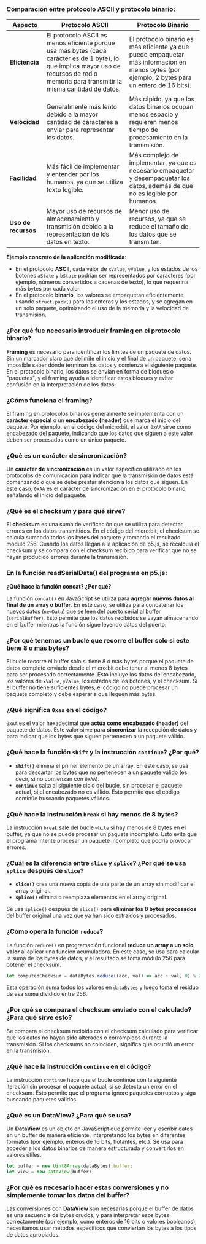 ### Comparación entre protocolo ASCII y protocolo binario:

| **Aspecto**       | **Protocolo ASCII**                                               | **Protocolo Binario**                                               |
|-------------------|-------------------------------------------------------------------|---------------------------------------------------------------------|
| **Eficiencia**    | El protocolo ASCII es menos eficiente porque usa más bytes (cada carácter es de 1 byte), lo que implica mayor uso de recursos de red o memoria para transmitir la misma cantidad de datos. | El protocolo binario es más eficiente ya que puede empaquetar más información en menos bytes (por ejemplo, 2 bytes para un entero de 16 bits). |
| **Velocidad**     | Generalmente más lento debido a la mayor cantidad de caracteres a enviar para representar los datos. | Más rápido, ya que los datos binarios ocupan menos espacio y requieren menos tiempo de procesamiento en la transmisión. |
| **Facilidad**     | Más fácil de implementar y entender por los humanos, ya que se utiliza texto legible. | Más complejo de implementar, ya que es necesario empaquetar y desempaquetar los datos, además de que no es legible por humanos. |
| **Uso de recursos** | Mayor uso de recursos de almacenamiento y transmisión debido a la representación de los datos en texto. | Menor uso de recursos, ya que se reduce el tamaño de los datos que se transmiten. |

**Ejemplo concreto de la aplicación modificada**:  
- En el protocolo **ASCII**, cada valor de `xValue`, `yValue`, y los estados de los botones `aState` y `bState` podrían ser representados por caracteres (por ejemplo, números convertidos a cadenas de texto), lo que requeriría más bytes por cada valor.
- En el protocolo **binario**, los valores se empaquetan eficientemente usando `struct.pack()` para los enteros y los estados, y se agregan en un solo paquete, optimizando el uso de la memoria y la velocidad de transmisión.

### ¿Por qué fue necesario introducir framing en el protocolo binario?

**Framing** es necesario para identificar los límites de un paquete de datos. Sin un marcador claro que delimite el inicio y el final de un paquete, sería imposible saber dónde terminan los datos y comienza el siguiente paquete. En el protocolo binario, los datos se envían en forma de bloques o "paquetes", y el framing ayuda a identificar estos bloques y evitar confusión en la interpretación de los datos.

### ¿Cómo funciona el framing?

El framing en protocolos binarios generalmente se implementa con un **carácter especial** o un **encabezado (header)** que marca el inicio del paquete. Por ejemplo, en el código del micro:bit, el valor `0xAA` sirve como encabezado del paquete, indicando que los datos que siguen a este valor deben ser procesados como un único paquete.

### ¿Qué es un carácter de sincronización?

Un **carácter de sincronización** es un valor específico utilizado en los protocolos de comunicación para indicar que la transmisión de datos está comenzando o que se debe prestar atención a los datos que siguen. En este caso, `0xAA` es el carácter de sincronización en el protocolo binario, señalando el inicio del paquete.

### ¿Qué es el checksum y para qué sirve?

El **checksum** es una suma de verificación que se utiliza para detectar errores en los datos transmitidos. En el código del micro:bit, el checksum se calcula sumando todos los bytes del paquete y tomando el resultado módulo 256. Cuando los datos llegan a la aplicación de p5.js, se recalcula el checksum y se compara con el checksum recibido para verificar que no se hayan producido errores durante la transmisión.

### En la función readSerialData() del programa en p5.js:  
**¿Qué hace la función concat? ¿Por qué?**

La función `concat()` en JavaScript se utiliza para **agregar nuevos datos al final de un array o buffer**. En este caso, se utiliza para concatenar los nuevos datos (`newData`) que se leen del puerto serial al buffer (`serialBuffer`). Esto permite que los datos recibidos se vayan almacenando en el buffer mientras la función sigue leyendo datos del puerto.

### ¿Por qué tenemos un bucle que recorre el buffer solo si este tiene 8 o más bytes?

El bucle recorre el buffer solo si tiene 8 o más bytes porque el paquete de datos completo enviado desde el micro:bit debe tener al menos 8 bytes para ser procesado correctamente. Esto incluye los datos del encabezado, los valores de `xValue`, `yValue`, los estados de los botones, y el checksum. Si el buffer no tiene suficientes bytes, el código no puede procesar un paquete completo y debe esperar a que lleguen más bytes.

### ¿Qué significa `0xaa` en el código?

`0xAA` es el valor hexadecimal que **actúa como encabezado (header)** del paquete de datos. Este valor sirve para **sincronizar** la recepción de datos y para indicar que los bytes que siguen pertenecen a un paquete válido.

### ¿Qué hace la función `shift` y la instrucción `continue`? ¿Por qué?

- **`shift()`** elimina el primer elemento de un array. En este caso, se usa para descartar los bytes que no pertenecen a un paquete válido (es decir, si no comienzan con `0xAA`).
- **`continue`** salta al siguiente ciclo del bucle, sin procesar el paquete actual, si el encabezado no es válido. Esto permite que el código continúe buscando paquetes válidos.

### ¿Qué hace la instrucción `break` si hay menos de 8 bytes?

La instrucción `break` sale del bucle `while` si hay menos de 8 bytes en el buffer, ya que no se puede procesar un paquete incompleto. Esto evita que el programa intente procesar un paquete incompleto que podría provocar errores.

### ¿Cuál es la diferencia entre `slice` y `splice`? ¿Por qué se usa `splice` después de `slice`?

- **`slice()`** crea una nueva copia de una parte de un array sin modificar el array original.
- **`splice()`** elimina o reemplaza elementos en el array original.

Se usa `splice()` después de `slice()` para **eliminar los 8 bytes procesados** del buffer original una vez que ya han sido extraídos y procesados.

### ¿Cómo opera la función `reduce`?

La función `reduce()` en programación funcional **reduce un array a un solo valor** al aplicar una función acumuladora. En este caso, se usa para calcular la suma de los bytes de datos, y el resultado se toma módulo 256 para obtener el checksum.

```javascript
let computedChecksum = dataBytes.reduce((acc, val) => acc + val, 0) % 256;
```

Esta operación suma todos los valores en `dataBytes` y luego toma el residuo de esa suma dividido entre 256.

### ¿Por qué se compara el checksum enviado con el calculado? ¿Para qué sirve esto?

Se compara el checksum recibido con el checksum calculado para verificar que los datos no hayan sido alterados o corrompidos durante la transmisión. Si los checksums no coinciden, significa que ocurrió un error en la transmisión.


### ¿Qué hace la instrucción `continue` en el código?

La instrucción `continue` hace que el bucle continúe con la siguiente iteración sin procesar el paquete actual, si se detecta un error en el checksum. Esto permite que el programa ignore paquetes corruptos y siga buscando paquetes válidos.

### ¿Qué es un DataView? ¿Para qué se usa?

Un **DataView** es un objeto en JavaScript que permite leer y escribir datos en un buffer de manera eficiente, interpretando los bytes en diferentes formatos (por ejemplo, enteros de 16 bits, flotantes, etc.). Se usa para acceder a los datos binarios de manera estructurada y convertirlos en valores útiles.

```javascript
let buffer = new Uint8Array(dataBytes).buffer;
let view = new DataView(buffer);
```

### ¿Por qué es necesario hacer estas conversiones y no simplemente tomar los datos del buffer?

Las conversiones con **DataView** son necesarias porque el buffer de datos es una secuencia de bytes crudos, y para interpretar esos bytes correctamente (por ejemplo, como enteros de 16 bits o valores booleanos), necesitamos usar métodos específicos que conviertan los bytes a los tipos de datos apropiados.
